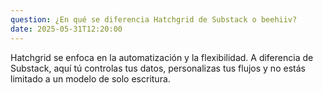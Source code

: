 ```yaml
---
question: ¿En qué se diferencia Hatchgrid de Substack o beehiiv?
date: 2025-05-31T12:20:00
---
```


Hatchgrid se enfoca en la automatización y la flexibilidad. A diferencia de Substack, aquí tú controlas tus datos, personalizas tus flujos y no estás limitado a un modelo de solo escritura.